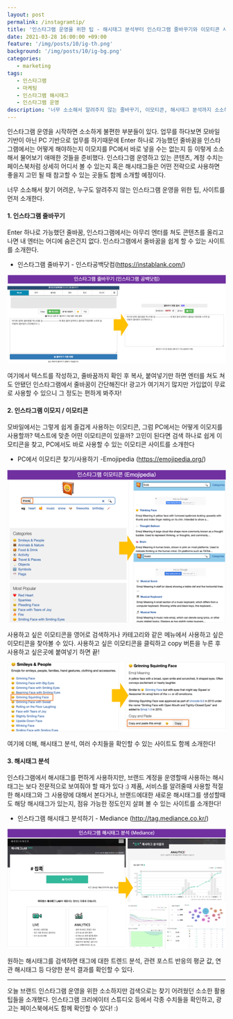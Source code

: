 ```yaml
---
layout: post
permalink: /instagramtip/
title: '인스타그램 운영을 위한 팁 - 해시태그 분석부터 인스타그램 줄바꾸기와 이모티콘 사이트까지!'
date: 2021-03-28 16:00:00 +09:00
feature: '/img/posts/10/ig-th.png'
background: '/img/posts/10/ig-bg.png'
categories:
   - marketing
tags:
   - 인스타그램
   - 마케팅
   - 인스타그램 해시태그
   - 인스타그램 운영
description: '너무 소소해서 알려주지 않는 줄바꾸기, 이모티콘, 해시태그 분석까지 소소하지만 찾기 어려운 각종 사이트 소개'
---
```


인스타그램 운영을 시작하면 소소하게 불편한 부분들이 있다. 업무를 하다보면 모바일 기반이 아닌 PC 기반으로 업무를 하기때문에 Enter 하나로 가능했던 줄바꿈을 인스타그램에서는 어떻게 해야하는지 이모지를 PC에서 바로 넣을 수는 없는지 등 이렇게 소소해서 물어보기 애매한 것들을 준비했다. 인스타그램 운영하고 있는 콘텐츠, 계정 수치는 페이스북처럼 상세히 어디서 볼 수 있는지 혹은 해시태그들은 어떤 전략으로 사용하면 좋을지 고민 될 때 참고할 수 있는 곳들도 함께 소개할 예정이다.

너무 소소해서 찾기 어려운, 누구도 알려주지 않는 인스타그램 운영을 위한 팁, 사이트를 먼저 소개한다.

#### 1. 인스타그램 줄바꾸기

  Enter 하나로 가능했던 줄바꿈, 인스타그램에서는 아무리 엔터를 쳐도 콘텐츠를 올리고 나면 내 엔터는 어디에 숨은건지 없다. 인스타그램에서 줄바꿈을 쉽게 할 수 있는 사이트를 소개한다.

  * 인스타그램 줄바꾸기 - 인스타공백닷컴(<https://instablank.com/>)

  ![블로그이미지](/img/posts/10/ig1.png)

  여기에서 텍스트를 작성하고, 줄바꿈까지 확인 후 복사, 붙여넣기만 하면 엔터를 쳐도 쳐도 안됐던 인스타그램에서 줄바꿈이 간단해진다! 광고가 여기저기 많지만 가입없이 무료로 사용할 수 있으니 그 정도는 편하게 봐주자!


#### 2. 인스타그램 이모지 / 이모티콘

  모바일에서는 그렇게 쉽게 즐겁게 사용하는 이모티콘, 그럼 PC에서는 어떻게 이모지를 사용할까? 텍스트에 맞춘 어떤 이모티콘이 있을까? 고민이 된다면 검색 하나로 쉽게 이모티콘을 찾고, PC에서도 바로 사용할 수 있는 이모티콘 사이트를 소개한다

  * PC에서 이모티콘 찾기/사용하기 -Emojipedia (<https://emojipedia.org/>)

  ![블로그이미지](/img/posts/10/ig2.png)

  사용하고 싶은 이모티콘을 영어로 검색하거나 카테고리와 같은 메뉴에서 사용하고 싶은 이모티콘을 찾아볼 수 있다. 사용하고 싶은 이모티콘을 클릭하고 copy 버튼을 누른 후 사용하고 싶은곳에 붙여넣기 하면  끝!

  ![블로그이미지](/img/posts/10/ig2-2.png)


여기에 더해, 해시태그 분석, 여러 수치들을 확인할 수 있는 사이트도 함께 소개한다!


#### 3. 해시태그 분석

  인스타그램에서 해시태그를 편하게 사용하지만, 브랜드 계정을 운영할때 사용하는 해시태그는 보다 전문적으로 보여줘야 할 때가 있다 :) 제품, 서비스를 알려줄때 사용할 적절한 해시태그와 그 사용량에 대해서 본다거나, 브랜드에대한 새로운 해시태그를 생성할때도 해당 해시태그가 있는지, 점유 가능한 정도인지 살펴 볼 수 있는 사이트를 소개한다!

  * 인스타그램 해시태그 분석하기 - Mediance (<http://tag.mediance.co.kr/>)

  ![블로그이미지](/img/posts/10/ig3.png)

  원하는 해시태그를 검색하면 태그에 대한 트렌드 분석, 관련 포스트 반응의 평균 값, 연관 해시태그 등 다양한 분석 결과를 확인할 수 있다.


***

오늘 브랜드 인스타그램 운영을 위한 소소하지만 검색으로는 찾기 어려웠던 소소한 활용 팁들을 소개했다. 인스타그램 크리에이터 스튜디오 등에서 각종 수치들을 확인하고, 광고는 페이스북에서도 함께 확인할 수 있다! :)

